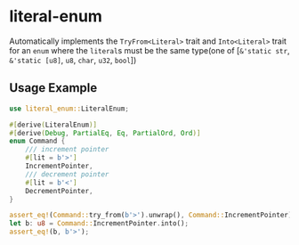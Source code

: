 # literal-enum

Automatically implements the `TryFrom<Literal>` trait and `Into<Literal>` trait for an `enum` where the `literal`s must be the same type(one of [`&'static str`, `&'static [u8]`, `u8`, `char`, `u32`, `bool`])

## Usage Example

```rust
use literal_enum::LiteralEnum;

#[derive(LiteralEnum)]
#[derive(Debug, PartialEq, Eq, PartialOrd, Ord)]
enum Command {
    /// increment pointer
    #[lit = b'>']
    IncrementPointer,
    /// decrement pointer
    #[lit = b'<']
    DecrementPointer,
}

assert_eq!(Command::try_from(b'>').unwrap(), Command::IncrementPointer);
let b: u8 = Command::IncrementPointer.into();
assert_eq!(b, b'>');
```


